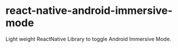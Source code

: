 # react-native-android-immersive-mode
Light weight ReactNative Library to toggle Android Immersive Mode.
